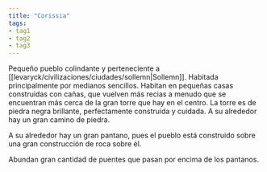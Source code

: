 ```yaml
---
title: "Corissia"
tags: 
- tag1
- tag2
- tag3
---
```


Pequeño pueblo colindante y perteneciente a [[levaryck/civilizaciones/ciudades/sollemn|Sollemn]]. Habitada principalmente por medianos sencillos. Habitan en pequeñas casas construidas con cañas, que vuelven más recias a menudo que se encuentran más cerca de la gran torre que hay en el centro. La torre es de piedra negra brillante, perfectamente construida y cuidada. A su alrededor hay un gran camino de piedra.

A su alrededor hay un gran pantano, pues el pueblo está construido sobre una gran construcción de roca sobre él.

Abundan gran cantidad de puentes que pasan por encima de los pantanos.